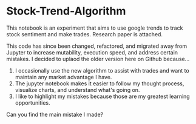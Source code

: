 # Stock-Trend-Algorithm
This notebook is an experiment that aims to use google trends to track stock sentiment and make trades. Research paper is attached. 

This code has since been changed, refactored, and migrated away from Jupyter to increase mutability, execution speed, and address certain mistakes. I decided to uplaod the older version here on Github because... 
1. I occasionally use the new algorithm to assist with trades and want to maintain any market advantage I have.
2. The jupyter notebook makes it easier to follow my thought process, visualize charts, and understand what's going on.
3. I like to highlight my mistakes because those are my greatest learning opportunities.  

Can you find the main mistake I made? 
